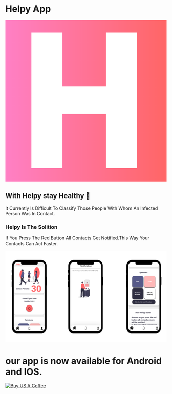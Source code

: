 # Helpy App
![Helpy Logo](assets/icon.png?raw=true "Title")
## With Helpy stay Healthy  🤗

It Currently Is Difficult To Classify 
Those People With Whom An 
Infected Person Was In Contact.
### Helpy Is The Solition
If You Press The Red Button All Contacts Get Notified.This Way Your Contacts Can Act Faster. 

![Helpy Logo](assets/mockups.PNG?raw=true "Title")

# our app is now available for Android and IOS.
<a href="https://www.buymeacoffee.com/AliKarami" target="_blank"><img src="https://cdn.buymeacoffee.com/buttons/default-red.png" alt="Buy US A Coffee" style="height: 51px !important;width: 217px !important;" ></a>
